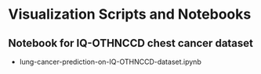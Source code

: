 # Visualization Scripts and Notebooks

## Notebook for IQ-OTHNCCD chest cancer dataset
- lung-cancer-prediction-on-IQ-OTHNCCD-dataset.ipynb